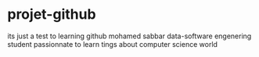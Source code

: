 # projet-github
its just a test to learning github
mohamed sabbar data-software engenering student 
passionnate to learn tings about computer science world
